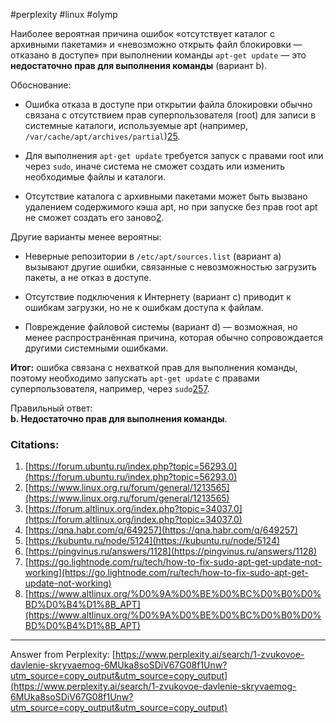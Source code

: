 #perplexity #linux #olymp

Наиболее вероятная причина ошибок «отсутствует каталог с архивными пакетами» и «невозможно открыть файл блокировки — отказано в доступе» при выполнении команды `apt-get update` — это **недостаточно прав для выполнения команды** (вариант b).

Обоснование:

- Ошибка отказа в доступе при открытии файла блокировки обычно связана с отсутствием прав суперпользователя (root) для записи в системные каталоги, используемые apt (например, `/var/cache/apt/archives/partial`)[2](https://www.linux.org.ru/forum/general/1213565)[5](https://kubuntu.ru/node/5124).
    
- Для выполнения `apt-get update` требуется запуск с правами root или через `sudo`, иначе система не сможет создать или изменить необходимые файлы и каталоги.
    
- Отсутствие каталога с архивными пакетами может быть вызвано удалением содержимого кэша apt, но при запуске без прав root apt не сможет создать его заново[2](https://www.linux.org.ru/forum/general/1213565).
    

Другие варианты менее вероятны:

- Неверные репозитории в `/etc/apt/sources.list` (вариант a) вызывают другие ошибки, связанные с невозможностью загрузить пакеты, а не отказ в доступе.
    
- Отсутствие подключения к Интернету (вариант c) приводит к ошибкам загрузки, но не к ошибкам доступа к файлам.
    
- Повреждение файловой системы (вариант d) — возможная, но менее распространённая причина, которая обычно сопровождается другими системными ошибками.
    

**Итог:** ошибка связана с нехваткой прав для выполнения команды, поэтому необходимо запускать `apt-get update` с правами суперпользователя, например, через `sudo`[2](https://www.linux.org.ru/forum/general/1213565)[5](https://kubuntu.ru/node/5124)[7](https://go.lightnode.com/ru/tech/how-to-fix-sudo-apt-get-update-not-working).

Правильный ответ:  
**b. Недостаточно прав для выполнения команды**.

### Citations:

1. [https://forum.ubuntu.ru/index.php?topic=56293.0](https://forum.ubuntu.ru/index.php?topic=56293.0)
2. [https://www.linux.org.ru/forum/general/1213565](https://www.linux.org.ru/forum/general/1213565)
3. [https://forum.altlinux.org/index.php?topic=34037.0](https://forum.altlinux.org/index.php?topic=34037.0)
4. [https://qna.habr.com/q/649257](https://qna.habr.com/q/649257)
5. [https://kubuntu.ru/node/5124](https://kubuntu.ru/node/5124)
6. [https://pingvinus.ru/answers/1128](https://pingvinus.ru/answers/1128)
7. [https://go.lightnode.com/ru/tech/how-to-fix-sudo-apt-get-update-not-working](https://go.lightnode.com/ru/tech/how-to-fix-sudo-apt-get-update-not-working)
8. [https://www.altlinux.org/%D0%9A%D0%BE%D0%BC%D0%B0%D0%BD%D0%B4%D1%8B_APT](https://www.altlinux.org/%D0%9A%D0%BE%D0%BC%D0%B0%D0%BD%D0%B4%D1%8B_APT)

---

Answer from Perplexity: [https://www.perplexity.ai/search/1-zvukovoe-davlenie-skryvaemog-6MUka8soSDiV67G08f1Unw?utm_source=copy_output&utm_source=copy_output](https://www.perplexity.ai/search/1-zvukovoe-davlenie-skryvaemog-6MUka8soSDiV67G08f1Unw?utm_source=copy_output&utm_source=copy_output)